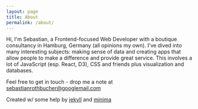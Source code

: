 ```yaml
---
layout: page
title: About
permalink: /about/
---
```


Hi, I'm Sebastian, a Frontend-focused Web Developer with a boutique consultancy in Hamburg, Germany (all opinions my own). I've dived into many interesting subjects: making sense of data and creating apps that allow people to make a difference and provide great service. This involves a lot of JavaScript (esp. React, D3), CSS and friends plus visualization and databases.

Feel free to get in touch - drop me a note at sebastianrothbucher@googlemail.com

Created w/ some help by [jekyll] and [minima]

[jekyll]: https://github.com/jekyll/jekyll
[minima]: https://github.com/jekyll/minima
